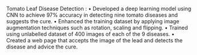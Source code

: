 Tomato Leaf Disease Detection : 
•	Developed a deep learning model using CNN to achieve 97% accuracy in detecting nine tomato diseases and suggests the cure.
•	Enhanced the training dataset by applying image augmentation techniques such as rotation, scaling and flipping.
•	Trained using unlabelled dataset of 400 images of each of the 9 diseases.
•	Created a web page that accepts the image of the lead and detects the disease and advice the cure.
